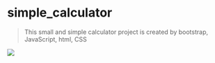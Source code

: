 # simple_calculator
> This small and simple calculator  project is created by bootstrap, JavaScript, html, CSS

<img src="https://github.com/fatemehSharafat/simple_calculator-/blob/main/img/2022-12-06%20(2).png" />
